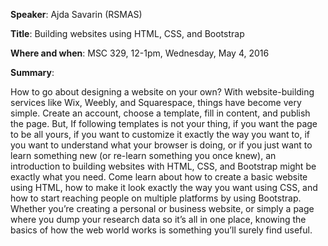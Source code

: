 **Speaker**: Ajda Savarin (RSMAS)

**Title**: Building websites using HTML, CSS, and Bootstrap

**Where and when**: MSC 329, 12-1pm,  Wednesday, May 4, 2016

**Summary**:

How to go about designing a website on your own? With website-building services like Wix, Weebly, and Squarespace, things have become very simple. Create an account, choose a template, fill in content, and publish the page. But, If following templates is not your thing, if you want the page to be all yours, if you want to customize it exactly the way you want to, if you want to understand what your browser is doing, or if you just want to learn something new (or re-learn something you once knew), an introduction to building websites with HTML, CSS, and Bootstrap might be exactly what you need. Come learn about how to create a basic website using HTML, how to make it look exactly the way you want using CSS, and how to start reaching people on multiple platforms by using Bootstrap. Whether you’re creating a personal or business website, or simply a page where you dump your research data so it’s all in one place, knowing the basics of how the web world works is something you’ll surely find useful.
